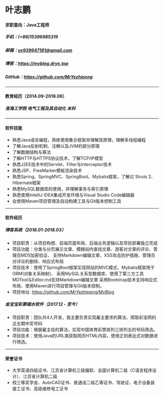 # 叶志鹏
#### 求职意向：Java工程师
##### 手机：(+86)15396985319
##### 邮箱：ye939647181@gmail.com
##### 博客：https://myblog.drye.top
##### GitHub：https://github.com/MrYezhipeng

*****************************

#### 教育经历（2014.09-2018.06）
##### 淮海工学院 电气工程及其自动化 本科
*****************************
#### 软件技能 
-   熟悉Java语言编程，熟练使用集合框架并理解其原理，理解多线程编程 
-  了解Java反射机制、注解以及JVM的部分原理
-  了解数据结构与算法
-  了解HTTP与HTTPS协议技术，了解TCP/IP模型
-  熟悉J2EE技术中的Servlet、Filter与Interceptor技术
-  熟悉JSP、FreeMarker模板渲染技术
-  熟悉Spring、SpringMVC、SpringBoot、Mybatis框架，了解过 Struts 2、Hibernate框架
-  熟悉MySQL数据库的使用，并理解事务与索引原理
-  熟悉使用IntelliJ IDEA集成开发环境与Visual Studio Code编辑器
-  会使用Maven项目管理及自动构建工具与Git版本控制工具
******************************

#### 软件经历

##### 博客系统（2018.01-2018.03）
- 项目职责：从项目构想、前端页面布局、后端业务逻辑以及项目部署独立完成
- 项目功能：分类与分页展示文章、模糊站内查找文章、游客对文章的评论、管理员MD5加密验证、
                  支持Markdown编辑文章、XSS攻击防护措施、管理员对评论的删除、响应式布局
- 项目技术：使用了SpringBoot框架实现网站的MVC模式、Mybatis框架用于ORM(对象关系映射)、
                  采用MySQL关系型数据库、使用了第三方工具MDTool与Editor.md支持Markdown编辑文章
                  采用Bootstrap技术支持响应式布局、使用Maven进行项目管理与Git版本控制。
- 项目地址:  https://github.com/MrYezhipeng/MyBlog
 ##### 金宝宝彩票缩水软件（2017.12 - 至今）
- 项目职责：团队共4人开发，我主要负责实现雇主要求的算法、爬取彩宝网的近五期中奖号码
- 项目功能：根据雇主给的算法，实现中国体育彩票排列三排列五的号码筛选。
- 项目技术：使用Java的URL类获取网页HTML内容，使用正则表达式对数据进行筛选。
**********************************
#### 荣誉证书
- 大学英语四级证书、江苏省计算机三级偏软、全国计算机二级（C语言程序设计）、江苏省计算机二级
- 校三等奖学金、AutoCAD证书、普通话二级乙等证书、驾驶证、电子设备装接工证书、高级维修电工证书

